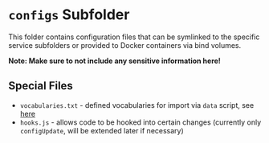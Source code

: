 # `configs` Subfolder

This folder contains configuration files that can be symlinked to the specific service subfolders or provided to Docker containers via bind volumes.

**Note: Make sure to not include any sensitive information here!**

## Special Files

- `vocabularies.txt` - defined vocabularies for import via `data` script, see [here](../README.md#data-management-for-jskos-server-instances)
- `hooks.js` - allows code to be hooked into certain changes (currently only `configUpdate`, will be extended later if necessary)
